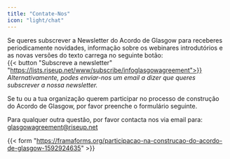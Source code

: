 ```yaml
---
title: "Contate-Nos"
icon: "light/chat"
---
```


Se queres subscrever a Newsletter do Acordo de Glasgow para receberes periodicamente novidades, informação sobre os webinares introdutórios e as novas versões do texto carrega no seguinte botão:  
{{< button "Subscreve a newsletter" "https://lists.riseup.net/www/subscribe/infoglasgowagreement">}}  
*Alternativamente, podes enviar-nos um email a dizer que queres subscrever a nossa newsletter.*  

Se tu ou a tua organização querem participar no processo de construção do Acordo de Glasgow, por favor preenche o formulário seguinte.  

Para qualquer outra questão, por favor contacta nos via email para:  
glasgowagreement@riseup.net  

{{< form "https://framaforms.org/participacao-na-construcao-do-acordo-de-glasgow-1592924635" >}}